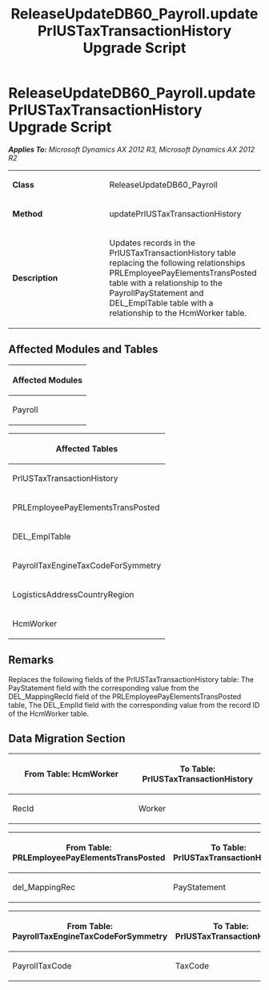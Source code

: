 ﻿---
title: ReleaseUpdateDB60_Payroll.updatePrlUSTaxTransactionHistory Upgrade Script
TOCTitle: ReleaseUpdateDB60_Payroll.updatePrlUSTaxTransactionHistory Upgrade Script
ms:assetid: 4cacaf3b-64dd-79ce-022e-2582617a9faf
ms:mtpsurl: https://msdn.microsoft.com/en-us/library/JJ685421(v=AX.60)
ms:contentKeyID: 49708126
ms.date: 05/18/2015
mtps_version: v=AX.60
---

# ReleaseUpdateDB60\_Payroll.updatePrlUSTaxTransactionHistory Upgrade Script 


_**Applies To:** Microsoft Dynamics AX 2012 R3, Microsoft Dynamics AX 2012 R2_

<table>
<colgroup>
<col style="width: 50%" />
<col style="width: 50%" />
</colgroup>
<tbody>
<tr class="odd">
<td><p><strong>Class</strong></p></td>
<td><p>ReleaseUpdateDB60_Payroll</p></td>
</tr>
<tr class="even">
<td><p><strong>Method</strong></p></td>
<td><p>updatePrlUSTaxTransactionHistory</p></td>
</tr>
<tr class="odd">
<td><p><strong>Description</strong></p></td>
<td><p>Updates records in the PrlUSTaxTransactionHistory table replacing the following relationships PRLEmployeePayElementsTransPosted table with a relationship to the PayrollPayStatement and DEL_EmplTable table with a relationship to the HcmWorker table.</p></td>
</tr>
</tbody>
</table>


## Affected Modules and Tables

<table>
<colgroup>
<col style="width: 100%" />
</colgroup>
<thead>
<tr class="header">
<th><p>Affected Modules</p></th>
</tr>
</thead>
<tbody>
<tr class="odd">
<td><p>Payroll</p></td>
</tr>
</tbody>
</table>


<table>
<colgroup>
<col style="width: 100%" />
</colgroup>
<thead>
<tr class="header">
<th><p>Affected Tables</p></th>
</tr>
</thead>
<tbody>
<tr class="odd">
<td><p>PrlUSTaxTransactionHistory</p></td>
</tr>
<tr class="even">
<td><p>PRLEmployeePayElementsTransPosted</p></td>
</tr>
<tr class="odd">
<td><p>DEL_EmplTable</p></td>
</tr>
<tr class="even">
<td><p>PayrollTaxEngineTaxCodeForSymmetry</p></td>
</tr>
<tr class="odd">
<td><p>LogisticsAddressCountryRegion</p></td>
</tr>
<tr class="even">
<td><p>HcmWorker</p></td>
</tr>
</tbody>
</table>


## Remarks

Replaces the following fields of the PrlUSTaxTransactionHistory table: The PayStatement field with the corresponding value from the DEL\_MappingRecId field of the PRLEmployeePayElementsTransPosted table, The DEL\_EmplId field with the corresponding value from the record ID of the HcmWorker table.

## Data Migration Section

<table>
<colgroup>
<col style="width: 50%" />
<col style="width: 50%" />
</colgroup>
<thead>
<tr class="header">
<th><p>From Table: HcmWorker</p></th>
<th><p>To Table: PrlUSTaxTransactionHistory</p></th>
</tr>
</thead>
<tbody>
<tr class="odd">
<td><p>RecId</p></td>
<td><p>Worker</p></td>
</tr>
</tbody>
</table>


<table>
<colgroup>
<col style="width: 50%" />
<col style="width: 50%" />
</colgroup>
<thead>
<tr class="header">
<th><p>From Table: PRLEmployeePayElementsTransPosted</p></th>
<th><p>To Table: PrlUSTaxTransactionHistory</p></th>
</tr>
</thead>
<tbody>
<tr class="odd">
<td><p>del_MappingRec</p></td>
<td><p>PayStatement</p></td>
</tr>
</tbody>
</table>


<table>
<colgroup>
<col style="width: 50%" />
<col style="width: 50%" />
</colgroup>
<thead>
<tr class="header">
<th><p>From Table: PayrollTaxEngineTaxCodeForSymmetry</p></th>
<th><p>To Table: PrlUSTaxTransactionHistory</p></th>
</tr>
</thead>
<tbody>
<tr class="odd">
<td><p>PayrollTaxCode</p></td>
<td><p>TaxCode</p></td>
</tr>
</tbody>
</table>

  


